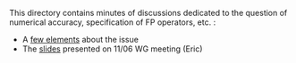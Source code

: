 This directory contains minutes of discussions dedicated to the question of numerical accuracy, specification  of FP operators, etc. : 
- A [few elements](01_what_is_the_issue.md) about the issue
- The [slides](slides-06-11.md) presented on 11/06 WG meeting (Eric)
